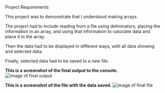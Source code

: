 Project Requirements

This project was to demonstrate that I understood making arrays. 

The project had to include reading from a file using deliminators, placing the information in an array,
and using that information to caluclate data and place it in the array. 

Then the data had to be displayed in different ways, with all data showing and selected data. 

Finally, selected data had to be saved to a new file. 


**This is a screenshot of the final output to the console.**
![image of final output](https://imgur.com/6aN0y9F)


**This is a screenshot of the file with the data saved.**
![image of final file](https://imgur.com/vtSoDFM)
